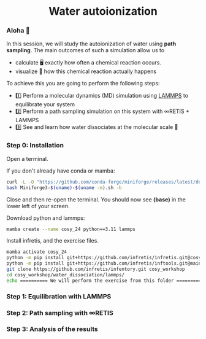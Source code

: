 <h1 align="center">
Water autoionization
</h1>

### Aloha 👋
In this session, we will study the autoionization of water using **path sampling**. The main outcomes of such a simulation allow us to

* calculate 🖥️ exactly how often a chemical reaction occurs.
* visualize 👀 how this chemical reaction actually happens


To achieve this you are going to perform the following steps:
* 1️⃣ Perform a molecular dynamics (MD) simulation using [LAMMPS](https://www.lammps.org/#nogo) to equilibrate your system
* 2️⃣ Perform a path sampling simulation on this system with &infin;RETIS + LAMMPS
* 3️⃣ See and learn how water dissociates at the molecular scale 🔎

### Step 0: Installation
Open a terminal.


If you don't already have conda or mamba:

```bash
curl -L -O "https://github.com/conda-forge/miniforge/releases/latest/download/Miniforge3-$(uname)-$(uname -m).sh"
bash Miniforge3-$(uname)-$(uname -m).sh -b
```

Close and then re-open the terminal. You should now see **(base)** in the lower left of your screen.

Download python and lammps:

```bash
mamba create --name cosy_24 python==3.11 lammps
```

Install infretis, and the exercise files.
```bash
mamba activate cosy_24
python -m pip install git+https://github.com/infretis/infretis.git@cosy_24
python -m pip install git+https://github.com/infretis/inftools.git@main
git clone https://github.com/infretis/infentory.git cosy_workshop
cd cosy_workshop/water_dissociation/lammps/
echo ========== We will perform the exercise from this folder ===============
```

### Step 1: Equilibration with LAMMPS

### Step 2: Path sampling with &infin;RETIS

### Step 3: Analysis of the results


